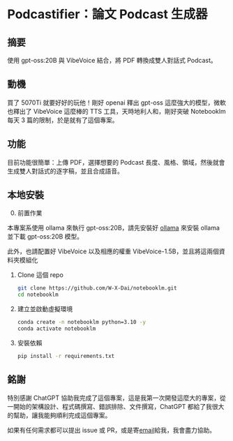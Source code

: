 # Podcastifier：論文 Podcast 生成器

## 摘要
使用 gpt-oss:20B 與 VibeVoice 結合，將 PDF 轉換成雙人對話式 Podcast。

## 動機
買了 5070Ti 就要好好的玩他！剛好 openai 釋出 gpt-oss 這麼強大的模型，微軟也釋出了 VibeVoice 這麼棒的 TTS 工具，天時地利人和，剛好突破 Notebooklm 每天 3 篇的限制，於是就有了這個專案。

## 功能
目前功能很簡單：上傳 PDF，選擇想要的 Podcast 長度、風格、領域，然後就會生成雙人對話式的逐字稿，並且合成語音。

## 本地安裝
0. 前置作業

本專案系使用 ollama 來執行 gpt-oss:20B，請先安裝好 [ollama](https://ollama.com/download) 來安裝 ollama 並下載 gpt-oss:20B 模型。

此外，也請配置好 VibeVoice 以及相應的權重 VibeVoice-1.5B，並且將這兩個資料夾模組化

1. Clone 這個 repo
   ```bash
   git clone https://github.com/W-X-Dai/notebooklm.git
   cd notebooklm
   ```
2. 建立並啟動虛擬環境
   ```bash
   conda create -n notebooklm python=3.10 -y
   conda activate notebooklm
   ```
3. 安裝依賴
    ```bash
    pip install -r requirements.txt
    ```

## 銘謝

特別感謝 ChatGPT 協助我完成了這個專案，這是我第一次開發這麼大的專案，從一開始的架構設計、程式碼撰寫、錯誤排除、文件撰寫，ChatGPT 都給了我很大的幫助，讓我能夠順利完成這個專案。

如果有任何需求都可以提出 issue 或 PR，或是寄[email](mailto:joshdai930908@gmail.com)給我，我會盡力協助。